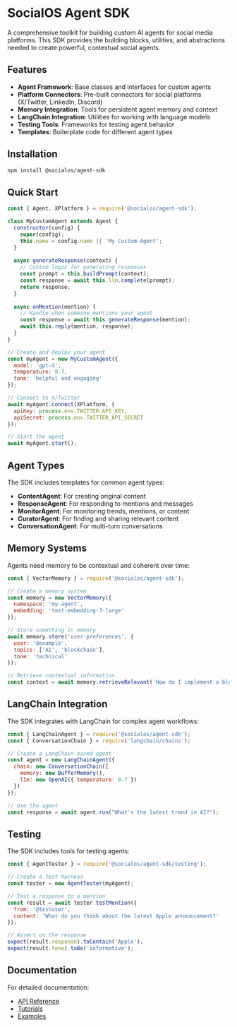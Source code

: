 # SocialOS Agent SDK

A comprehensive toolkit for building custom AI agents for social media platforms. This SDK provides the building blocks, utilities, and abstractions needed to create powerful, contextual social agents.

## Features

- **Agent Framework**: Base classes and interfaces for custom agents
- **Platform Connectors**: Pre-built connectors for social platforms (X/Twitter, LinkedIn, Discord)
- **Memory Integration**: Tools for persistent agent memory and context
- **LangChain Integration**: Utilities for working with language models
- **Testing Tools**: Frameworks for testing agent behavior
- **Templates**: Boilerplate code for different agent types

## Installation

```bash
npm install @socialos/agent-sdk
```

## Quick Start

```javascript
const { Agent, XPlatform } = require('@socialos/agent-sdk');

class MyCustomAgent extends Agent {
  constructor(config) {
    super(config);
    this.name = config.name || 'My Custom Agent';
  }
  
  async generateResponse(context) {
    // Custom logic for generating responses
    const prompt = this.buildPrompt(context);
    const response = await this.llm.complete(prompt);
    return response;
  }
  
  async onMention(mention) {
    // Handle when someone mentions your agent
    const response = await this.generateResponse(mention);
    await this.reply(mention, response);
  }
}

// Create and deploy your agent
const myAgent = new MyCustomAgent({
  model: 'gpt-4',
  temperature: 0.7,
  tone: 'helpful and engaging'
});

// Connect to X/Twitter
await myAgent.connect(XPlatform, {
  apiKey: process.env.TWITTER_API_KEY,
  apiSecret: process.env.TWITTER_API_SECRET
});

// Start the agent
await myAgent.start();
```

## Agent Types

The SDK includes templates for common agent types:

- **ContentAgent**: For creating original content
- **ResponseAgent**: For responding to mentions and messages
- **MonitorAgent**: For monitoring trends, mentions, or content
- **CuratorAgent**: For finding and sharing relevant content
- **ConversationAgent**: For multi-turn conversations

## Memory Systems

Agents need memory to be contextual and coherent over time:

```javascript
const { VectorMemory } = require('@socialos/agent-sdk');

// Create a memory system
const memory = new VectorMemory({
  namespace: 'my-agent',
  embedding: 'text-embedding-3-large'
});

// Store something in memory
await memory.store('user-preferences', {
  user: '@example',
  topics: ['AI', 'blockchain'],
  tone: 'technical'
});

// Retrieve contextual information
const context = await memory.retrieveRelevant('How do I implement a blockchain?');
```

## LangChain Integration

The SDK integrates with LangChain for complex agent workflows:

```javascript
const { LangChainAgent } = require('@socialos/agent-sdk');
const { ConversationChain } = require('langchain/chains');

// Create a LangChain-based agent
const agent = new LangChainAgent({
  chain: new ConversationChain({
    memory: new BufferMemory(),
    llm: new OpenAI({ temperature: 0.7 })
  })
});

// Use the agent
const response = await agent.run("What's the latest trend in AI?");
```

## Testing

The SDK includes tools for testing agents:

```javascript
const { AgentTester } = require('@socialos/agent-sdk/testing');

// Create a test harness
const tester = new AgentTester(myAgent);

// Test a response to a mention
const result = await tester.testMention({
  from: '@testuser',
  content: 'What do you think about the latest Apple announcement?'
});

// Assert on the response
expect(result.response).toContain('Apple');
expect(result.tone).toBe('informative');
```

## Documentation

For detailed documentation:

- [API Reference](https://docs.socialos.org/agent-sdk/api)
- [Tutorials](https://docs.socialos.org/agent-sdk/tutorials)
- [Examples](https://docs.socialos.org/agent-sdk/examples)
